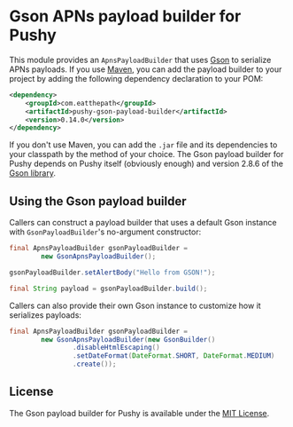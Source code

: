 # Gson APNs payload builder for Pushy

This module provides an `ApnsPayloadBuilder` that uses [Gson](https://github.com/google/gson) to serialize APNs payloads. If you use [Maven](http://maven.apache.org/), you can add the payload builder to your project by adding the following dependency declaration to your POM:

```xml
<dependency>
    <groupId>com.eatthepath</groupId>
    <artifactId>pushy-gson-payload-builder</artifactId>
    <version>0.14.0</version>
</dependency>
```

If you don't use Maven, you can add the `.jar` file and its dependencies to your classpath by the method of your choice. The Gson payload builder for Pushy depends on Pushy itself (obviously enough) and version 2.8.6 of the [Gson library](https://github.com/google/gson).

## Using the Gson payload builder

Callers can construct a payload builder that uses a default Gson instance with `GsonPayloadBuilder`'s no-argument constructor:

```java
final ApnsPayloadBuilder gsonPayloadBuilder =
        new GsonApnsPayloadBuilder();

gsonPayloadBuilder.setAlertBody("Hello from GSON!");

final String payload = gsonPayloadBuilder.build();
```

Callers can also provide their own Gson instance to customize how it serializes payloads:

```java
final ApnsPayloadBuilder gsonPayloadBuilder =
        new GsonApnsPayloadBuilder(new GsonBuilder()
                .disableHtmlEscaping()
                .setDateFormat(DateFormat.SHORT, DateFormat.MEDIUM)
                .create());
```

## License

The Gson payload builder for Pushy is available under the [MIT License](http://opensource.org/licenses/MIT).
